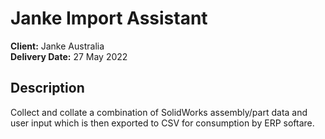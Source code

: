 # Janke Import Assistant

**Client:** Janke Australia \
**Delivery Date:** 27 May 2022

## Description

Collect and collate a combination of SolidWorks assembly/part data and user input which is then exported to CSV for consumption by ERP softare.
